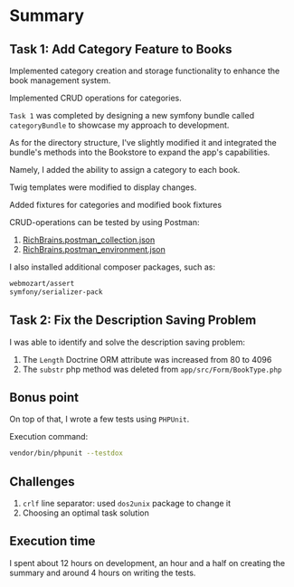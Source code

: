 # Summary

## Task 1: Add Category Feature to Books

Implemented category creation and storage functionality to enhance the book management system.

Implemented CRUD operations for categories.

`Task 1` was completed by designing a new symfony bundle called `categoryBundle` to showcase my approach to development.

As for the directory structure, I've slightly modified it and integrated the bundle's methods into the Bookstore to expand the app's capabilities.

Namely, I added the ability to assign a category to each book.

Twig templates were modified to display changes.

Added fixtures for categories and modified book fixtures

CRUD-operations can be tested by using Postman:
1. [RichBrains.postman_collection.json](/RichBrains.postman_collection.json)
2. [RichBrains.postman_environment.json](/RichBrains.postman_environment.json)

I also installed additional composer packages, such as:
```bash
webmozart/assert
symfony/serializer-pack
```

## Task 2: Fix the Description Saving Problem

I was able to identify and solve the description saving problem:
1. The `Length` Doctrine ORM attribute was increased from 80 to 4096
2. The `substr` php method was deleted from `app/src/Form/BookType.php`

## Bonus point

On top of that, I wrote a few tests using `PHPUnit`.

Execution command:
```bash
vendor/bin/phpunit --testdox
```

## Challenges

1. `crlf` line separator: used `dos2unix` package to change it
2. Choosing an optimal task solution

## Execution time 

I spent about 12 hours on development, an hour and a half on creating the summary and around 4 hours on writing the tests.